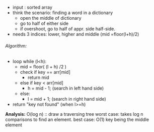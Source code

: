 - input : sorted array
- think the scenario: finding a word in a dictionary
	- open the middle of dictionary
	- go to half of either side
	- if overshoot, go to half of appr. side half-side.
- needs 3 indices: lower, higher and middle (mid =floor(l+h)/2)
###### Algorithm:
- loop while (l<h):
	- mid = floor( (l + h) /2 )
	- check if key == arr[mid]
		- return mid
	- else if key < arr[mid]
		- h = mid - 1; (search in left hand side)
	- else:
		- l = mid + 1; (search in right hand side)
- return "key not found" (when l>=h)

**Analysis:** O(log n) :: draw a traversing tree
worst case: takes log n comparisons to find an element. 
best case: O(1) key being the middle element